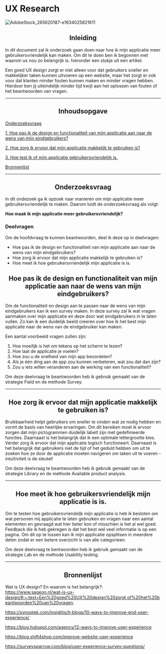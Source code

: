 # UX Research
![AdobeStock_265620187-e1634025821611](https://user-images.githubusercontent.com/99720686/173601455-1f90a5ca-6904-4b63-82a0-b41b15c19f19.jpeg)

<h2 align="center">Inleiding</h2>

In dit document zal ik onderzoek gaan doen naar hoe ik mijn applicatie meer gebruikersvriendelijk kan maken. Om dit te doen ben ik begonnen met waarom ux nou zo belangrijk is. hieronder een stukje uit een artikel.

Een goed UX design zorgt er niet alleen voor dat gebruikers sneller en makkelijker taken kunnen uitvoeren op een website, maar het zorgt er ook voor dat klanten minder fouten kunnen maken en minder vragen hebben. Hierdoor ben jij uiteindelijk minder tijd kwijt aan het oplossen van fouten of het beantwoorden van vragen.

<hr>

<h2 align="center">Inhoudsopgave</h2>

<a href="#onderzoeksvraag">Onderzoeksvraag</a><br>

<a href="#1-Design">1. Hoe pas ik de design en functionaliteit van mijn applicatie aan naar de wens van mijn eindgebruikers? </a><br>

<a href="#2-Gemakkelijk">2. Hoe zorg ik ervoor dat mijn applicatie makkelijk te gebruiken is? </a><br>

<a href="#3-Testen">3. Hoe test ik of mijn applicatie gebruikersvriendelijk is. </a><br>

<a href="#bron">Bronnenlijst</a>

<hr>

<h2 align="center" id="onderzoeksvraag">Onderzoeksvraag</h2>

In dit ondezoek ga ik opzoek naar manieren om mijn applicatie meer gebruikersvriendelijk te maken. Daarom luidt de onderzoeksvraag als volgt:

**Hoe maak ik mijn applicatie meer gebruikersvriendelijk?**

<h3>Deelvragen</h3>

Om de hoofdvraag te kunnen beantwoorden, deel ik deze op in deelvragen:

<ul>
    <li>Hoe pas ik de design en functionaliteit van mijn applicatie aan naar de wens van mijn eindgebruikers?</li>
    <li>Hoe zorg ik ervoor dat mijn applicatie makkelijk te gebruiken is?</li>
    <li>Hoe meet ik hoe gebruikersvriendelijk mijn applicatie is is.</li>
</ul>

<h2 align="center" id="Design">Hoe pas ik de design en functionaliteit van mijn applicatie aan naar de wens van mijn eindgebruikers?</h2>

Om de functionaliteit en design aan te passen naar de wens van mijn eindgebruikers kan ik een survey maken. In deze survey zal ik wat vragen aanmaken over mijn applicatie en deze door wat eindgebruikers in te laten vullen. Zo kan ik een duidelijk beeld creeren over hoe ik het best mijn applicaite naar de wens van de eindgebruiker kan maken.

Een aantal voorbeeld vragen zullen zijn:

1. Hoe moeilijk is het om tekens op het scherm te lezen?
2. Hoe laat de applicatie je voelen?
3. Hoe zou u de snelheid van mijn app beoordelen?
4. Als je één ding aan de app zou kunnen verbeteren, wat zou dat dan zijn?
5. Zou u iets willen veranderen aan de werking van een functionaliteit?

Om deze deelvraag te beantwoorden heb ik gebruik gemaakt van de strategie Field en de methode Survey.

<hr>

<h2 align="center" id="Gemakkelijk">Hoe zorg ik ervoor dat mijn applicatie makkelijk te gebruiken is?</h2>

Bruikbaarheid helpt gebruikers om sneller te vinden wat ze nodig hebben en vormt de basis van heerlijke ervaringen. Om dit bereiken moet ik ervoor zorgen dat mijn pictogrammen duidelijk labelt zijn met gedefinieerde functies. Daarnaast is het belangrijk dat ik een optimale lettergrootte kies. Verder zorg ik ervoor dat mijn applicatie logisch functioneert. Daarnaast is het belangrijk dat gebruikers niet de tijd of het geduld hebben om uit te zoeken hoe ze door de applicatie moeten navigeren om taken uit te voeren - intuïtiviteit is de sleutel!

Om deze deelvraag te beantwoorden heb ik gebruik gemaakt van de strategie Library en de methode Available product analysis.

<hr>

<h2 align="center" id="Testen">Hoe meet ik hoe gebruikersvriendelijk mijn applicatie is is.</h2>

Om te testen hoe gebruikersvriendeljk mijn applicatie is heb ik besloten om wat personen mij applicatie te laten gebruiken en vragen naar een aantal elementen en gevraagd wat hier beter kon of misschien is het al wel goed. Feedback die ik heb gekregen is dat het best wel veel informatie is op een pagina. Om dit op te lossen kan ik mijn applicatie opsplitsen in meerdere delen zodat er een betere overzicht is van alle categorieen. 

Om deze deelvraag te bentwoorden heb ik gebruik gemaakt van de strategie Lab en de methode Usability testing.

<hr>

<h2 align="center" id="bron">Bronnenlijst</h2>


Wat is UX design? En waarom is het belangrijk?: https://www.sageon.nl/wat-is-ux-design/#:~:text=Een%20goed%20UX%20design%20zorgt,of%20het%20beantwoorden%20van%20vragen.

https://synoptek.com/insights/it-blogs/10-ways-to-improve-end-user-experience/

https://blog.hubspot.com/agency/12-ways-to-improve-user-experience

https://blog.shift4shop.com/improve-website-user-experience

https://surveysparrow.com/blog/user-experience-survey-questions/
